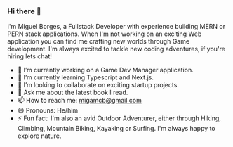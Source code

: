 ### Hi there 👋

I'm Miguel Borges, a Fullstack Developer with experience building MERN or PERN stack applications. When I'm not working on an exciting Web application you can find me crafting new worlds through Game development. I'm always excited to tackle new coding adventures, if you're hiring lets chat! 



- 🔭 I’m currently working on a Game Dev Manager application. 
- 🌱 I’m currently learning Typescript and Next.js.
- 👯 I’m looking to collaborate on exciting startup projects.
- 💬 Ask me about the latest book I read. 
- 📫 How to reach me: migamcb@gmail.com
- 😄 Pronouns: He/him
- ⚡ Fun fact: I'm also an avid Outdoor Adventurer, either through Hiking, Climbing, Mountain Biking, Kayaking or Surfing. I'm always happy to explore nature.

